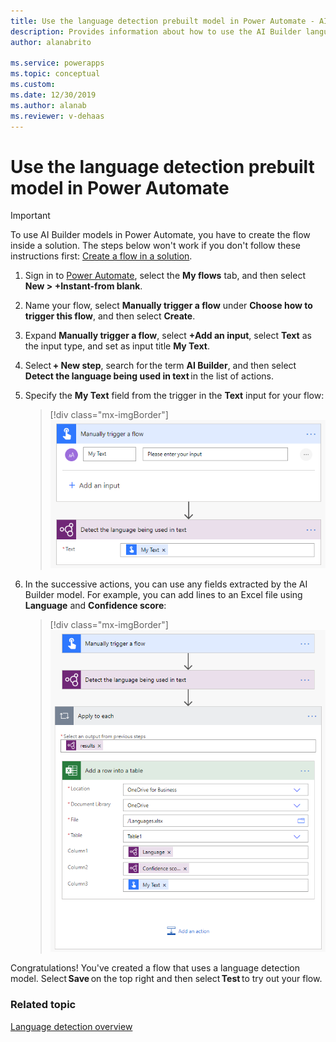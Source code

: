 ```yaml
---
title: Use the language detection prebuilt model in Power Automate - AI Builder | Microsoft Docs
description: Provides information about how to use the AI Builder language detection prebuilt model in your flows
author: alanabrito

ms.service: powerapps
ms.topic: conceptual
ms.custom: 
ms.date: 12/30/2019
ms.author: alanab
ms.reviewer: v-dehaas
---
```


# Use the language detection prebuilt model in Power Automate

> [!IMPORTANT]
 > To use AI Builder models in Power Automate, you have to create the flow inside a solution. The steps below won't work if you don't follow these instructions first: [Create a flow in a solution](/flow/create-flow-solution).


1. Sign in to [Power Automate](https://flow.microsoft.com/), select the **My flows** tab, and then select **New > +Instant-from blank**.
1. Name your flow, select **Manually trigger a flow** under **Choose how to trigger this flow**, and then select **Create**.
1. Expand **Manually trigger a flow**, select **+Add an input**, select **Text** as the input type, and set as input title **My Text**.
1. Select **+ New step**, search for the term **AI Builder**, and then select **Detect the language being used in text** in the list of actions.
1. Specify the **My Text** field from the trigger in the **Text** input for your flow:

    > [!div class="mx-imgBorder"]
    > ![Trigger text flow](media/trigger-text-flow-2.png "Manually trigger a flow screens")

1. In the successive actions, you can use any fields extracted by the AI Builder model. For example, you can add lines to an Excel file using **Language** and **Confidence score**:

    > [!div class="mx-imgBorder"]
    > ![Example](media/text-flow-example-2.png "Example")

Congratulations! You've created a flow that uses a language detection model. Select **Save** on the top right and then select **Test** to try out your flow.

### Related topic

[Language detection overview](prebuilt-language-detection.md)
